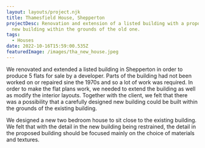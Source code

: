 ```yaml
---
layout: layouts/project.njk
title: Thamesfield House, Shepperton
projectDesc: Renovation and extension of a listed building with a proposal for a
  new building within the grounds of the old one.
tags:
  - Houses
date: 2022-10-16T15:59:00.535Z
featuredImage: /images/tha_new_house.jpeg
---
```

We renovated and extended a listed building in Shepperton in order to produce 5 flats for sale by a developer. Parts of the building had not been worked on or repaired sine the 1970s and so a lot of work was required. In order to make the flat plans work, we needed to extend the building as well as modify the interior layouts. Together with the client, we felt that there was a possibility that a carefully designed new building could be built within the grounds of the existing building.

We designed a new two bedroom house to sit close to the existing building. We felt that with the detail in the new building being  restrained, the detail in the proposed building should be focused mainly on the choice of materials and textures.